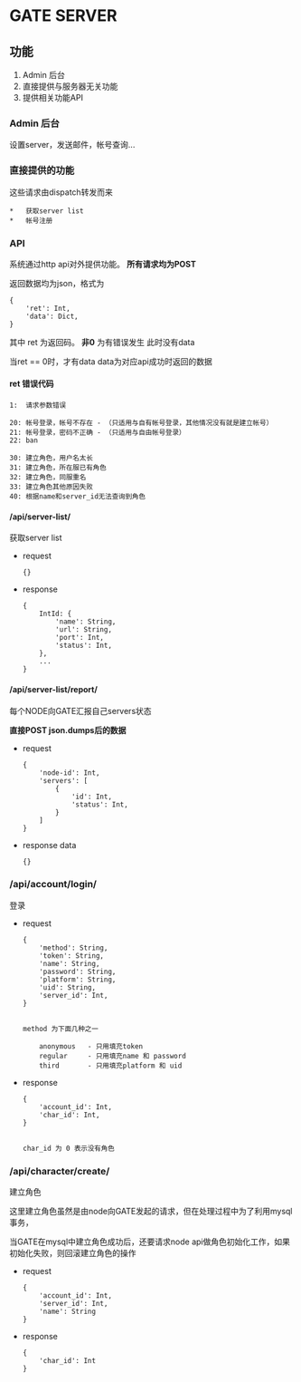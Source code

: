 # GATE SERVER

## 功能

1.  Admin 后台
2.  直接提供与服务器无关功能
3.  提供相关功能API


### Admin 后台

设置server，发送邮件，帐号查询...


### 直接提供的功能

这些请求由dispatch转发而来

    *   获取server list
    *   帐号注册


### API

系统通过http api对外提供功能。 **所有请求均为POST**


返回数据均为json，格式为

    {
        'ret': Int,
        'data': Dict,
    }


其中 ret 为返回码。 **非0** 为有错误发生
此时没有data

当ret == 0时，才有data
data为对应api成功时返回的数据


#### ret 错误代码

    1:  请求参数错误

    20: 帐号登录，帐号不存在 - （只适用与自有帐号登录，其他情况没有就是建立帐号）
    21: 帐号登录，密码不正确 - （只适用与自由帐号登录）
    22: ban

    30: 建立角色，用户名太长
    31: 建立角色，所在服已有角色
    32: 建立角色，同服重名
    33: 建立角色其他原因失败
    40: 根据name和server_id无法查询到角色


#### /api/server-list/

获取server list

*   request

        {}

*   response

        {
            IntId: {
                'name': String,
                'url': String,
                'port': Int,
                'status': Int,
            },
            ...
        }


#### /api/server-list/report/

每个NODE向GATE汇报自己servers状态

**直接POST json.dumps后的数据**

*   request

        {
            'node-id': Int,
            'servers': [
                {
                    'id': Int,
                    'status': Int,
                }
            ]
        }

*   response data

        {}


### /api/account/login/

登录

*   request

        {
            'method': String,
            'token': String,
            'name': String,
            'password': String,
            'platform': String,
            'uid': String,
            'server_id': Int,
        }


        method 为下面几种之一

            anonymous   - 只用填充token
            regular     - 只用填充name 和 password
            third       - 只用填充platform 和 uid


*   response

        {
            'account_id': Int,
            'char_id': Int,
        }


        char_id 为 0 表示没有角色

### /api/character/create/

建立角色

这里建立角色虽然是由node向GATE发起的请求，但在处理过程中为了利用mysql事务，

当GATE在mysql中建立角色成功后，还要请求node api做角色初始化工作，如果初始化失败，则回滚建立角色的操作

*   request

        {
            'account_id': Int,
            'server_id': Int,
            'name': String
        }

*   response

        {
            'char_id': Int
        }

